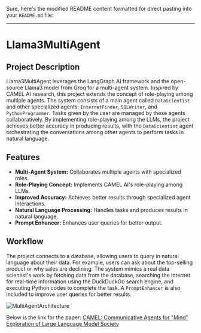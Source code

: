 Sure, here's the modified README content formatted for direct pasting into your `README.md` file:

---

# Llama3MultiAgent

## Project Description
Llama3MultiAgent leverages the LangGraph AI framework and the open-source Llama3 model from Groq for a multi-agent system. Inspired by CAMEL AI research, this project extends the concept of role-playing among multiple agents. The system consists of a main agent called `DataScientist` and other specialized agents: `InternetFinder`, `SQLWriter`, and `PythonProgrammer`. Tasks given by the user are managed by these agents collaboratively. By implementing role-playing among the LLMs, the project achieves better accuracy in producing results, with the `DataScientist` agent orchestrating the conversations among other agents to perform tasks in natural language.

## Features
- **Multi-Agent System:** Collaborates multiple agents with specialized roles.
- **Role-Playing Concept:** Implements CAMEL AI's role-playing among LLMs.
- **Improved Accuracy:** Achieves better results through specialized agent interactions.
- **Natural Language Processing:** Handles tasks and produces results in natural language.
- **Prompt Enhancer:** Enhances user queries for better output.

## Workflow
The project connects to a database, allowing users to query in natural language about their data. For example, users can ask about the top-selling product or why sales are declining. The system mimics a real data scientist's work by fetching data from the database, searching the internet for real-time information using the DuckDuckGo search engine, and executing Python codes to complete the task. A `PromptEnhancer` is also included to improve user queries for better results.

![MultiAgentArchitecture](https://github.com/user-attachments/assets/6b1572aa-9463-46b6-9226-eca97d751f3a)

Below is the link for the paper: 
[CAMEL: Communicative Agents for "Mind" Exploration of Large Language Model Society](https://doi.org/10.48550/arXiv.2303.17760)



